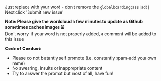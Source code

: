 Just replace <INSERT-WORD> with your word - don't remove the `globalboardingpass|add|`   
Next click 'Submit new issue'

**Note: Please give the wordcloud a few minutes to update as Github sometimes caches images :hourglass:**  
Don't worry, if your word is not properly added, a comment will be added to this issue

**Code of Conduct:**  
- Please do not blatantly self promote (i.e. constantly spam-add your own name)
- No swearing, insults or inappropriate content
- Try to answer the prompt but most of all, have fun!
